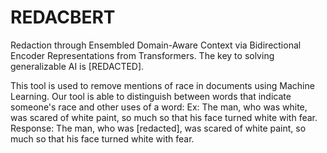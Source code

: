 # REDACBERT
Redaction through Ensembled Domain-Aware Context via Bidirectional Encoder Representations from Transformers.
The key to solving generalizable AI is [REDACTED].

This tool is used to remove mentions of race in documents using Machine Learning. Our tool is able to distinguish between words that indicate someone's race and other uses of a word:
Ex: The man, who was white, was scared of white paint, so much so that his face turned white with fear.
Response: The man, who was [redacted], was scared of white paint, so much so that his face turned white with fear.
